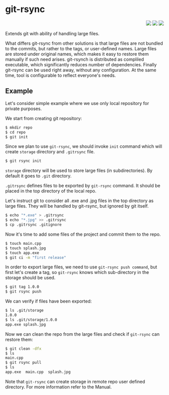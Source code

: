 # git-rsync

<p align="right">
<a href="https://github.com/gergelyk/git-rsync/tree/master/doc"><img src="/assets/book.svg"/></a>
<a href="https://github.com/gergelyk/git-rsync"><img src="/assets/github.svg"/></a>
<a href="https://github.com/gergelyk/git-rsync/releases"><img src="/assets/app.svg"/></a>
</p>



Extends git with ability of handling large files.

What differs git-rsync from other solutions is that large files are not bundled to the commits, but rather to the tags, or user-defined names. Large files are stored under original names, which makes it easy to restore them manually if such need arises. git-rsynch is distributed as compliled executable, which significantly reduces number of dependencies. Finally git-rsync can be used right away, without any configuration. At the same time, tool is configurable to reflect everyone's needs.

## Example

Let's consider simple example where we use only local repository for private purposes.

We start from creating git repository:

```sh
$ mkdir repo
$ cd repo
$ git init
```

Since we plan to use `git-rsync`, we should invoke `init` command which will create `storage` directory and `.gitrsync` file.

```sh
$ git rsync init
```

`storage` directory will be used to store large files (in subdirectories). By default it goes to `.git` directory.

`.gitrsync` defines files to be exported by `git-rsync` command. It should be placed in the top directory of the local repo.

Let's instruct git to consider all .exe and .jpg files in the top directory as large files. They will be handled by git-rsync, but ignored by git itself.

```sh
$ echo "*.exe" > .gitrsync
$ echo "*.jpg" >> .gitrsync
$ cp .gitrsync .gitignore
```

Now it's time to add some files of the project and commit them to the repo.

```sh
$ touch main.cpp
$ touch splash.jpg
$ touch app.exe
$ git ci -m "first release"
```

In order to export large files, we need to use `git-rsync push command`, but first let's create a tag, so `git-rsync` knows which sub-directory in the storage should be used.


```sh
$ git tag 1.0.0
$ git rsync push
```

We can verify if files have been exported:

```sh
$ ls .git/storage
1.0.0
$ ls .git/storage/1.0.0
app.exe splash.jpg
```

Now we can clean the repo from the large files and check if `git-rsync` can restore them:

```sh
$ git clean -dfx
$ ls
main.cpp
$ git rsync pull
$ ls
app.exe  main.cpp  splash.jpg
```

Note that `git-rsync` can create storage in remote repo user defined directory. For more information refer to the Manual.
